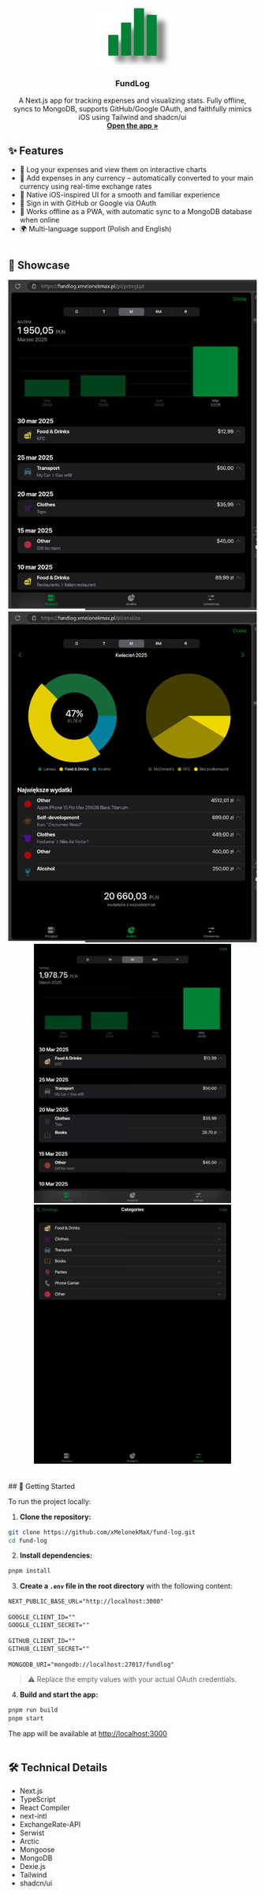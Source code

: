 <div align="center">
  <br />
  <a href="#">
    <img src="assets/readme-logo.png" alt="logo" width="160" height="117">
  </a>

  <h3 align="center">FundLog</h3>

  <p align="center">
    A Next.js app for tracking expenses and visualizing stats. Fully offline, syncs to MongoDB, supports GitHub/Google OAuth, and faithfully mimics iOS using Tailwind and shadcn/ui
    <br />
    <a href="https://fundlog.xmelonekmax.pl"><strong>Open the app »</strong></a>
  </p>
</div>

## ✨ Features
* 💸 Log your expenses and view them on interactive charts
* 💱 Add expenses in any currency – automatically converted to your main currency using real-time exchange rates
* 📱 Native iOS-inspired UI for a smooth and familiar experience
* 🔐 Sign in with GitHub or Google via OAuth
* 💾 Works offline as a PWA, with automatic sync to a MongoDB database when online
* 🌍 Multi-language support (Polish and English)
<br /><br />
## 🎥 Showcase
<div align="center">
  <img src="assets/overview-page.png" alt="overview page" width="" height="">
  <img src="assets/analytics-page.png" alt="analytics page" width="" height="">
  <img src="assets/expense-editing.gif" alt="expense editing" width="400" height="525">
  <img src="assets/category-editing.gif" alt="category editing" width="400" height="525">
</div>
<br /><br />
## 🚀 Getting Started

To run the project locally:

1. **Clone the repository:**

```bash
git clone https://github.com/xMelonekMaX/fund-log.git
cd fund-log
```

2. **Install dependencies:**

```bash
pnpm install
```

3. **Create a `.env` file in the root directory** with the following content:

```env
NEXT_PUBLIC_BASE_URL="http://localhost:3000"

GOOGLE_CLIENT_ID=""
GOOGLE_CLIENT_SECRET=""

GITHUB_CLIENT_ID=""
GITHUB_CLIENT_SECRET=""

MONGODB_URI="mongodb://localhost:27017/fundlog"
```
> ⚠️ Replace the empty values with your actual OAuth credentials.

4. **Build and start the app:**

```bash
pnpm run build
pnpm start
```
The app will be available at [http://localhost:3000](http://localhost:3000)
<br /><br />
## 🛠️ Technical Details
* Next.js
* TypeScript
* React Compiler
* next-intl
* ExchangeRate-API
* Serwist
* Arctic
* Mongoose
* MongoDB
* Dexie.js
* Tailwind
* shadcn/ui
